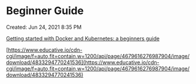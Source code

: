 # Beginner Guide

Created: Jun 24, 2021 8:35 PM

[Getting started with Docker and Kubernetes: a beginners guide](https://www.educative.io/blog/docker-kubernetes-beginners-guide)

[https://www.educative.io/cdn-cgi/image/f=auto,fit=contain,w=1200/api/page/4679616276987904/image/download/4833294770241536](https://www.educative.io/cdn-cgi/image/f=auto,fit=contain,w=1200/api/page/4679616276987904/image/download/4833294770241536)